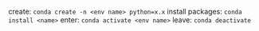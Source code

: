 create: `conda create -n <env name> python=x.x`
install packages: `conda install <name>`
enter: `conda activate <env name>`
leave: `conda deactivate`

